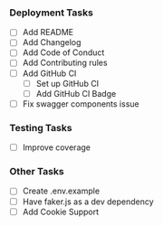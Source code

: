 ### Deployment Tasks

- [ ] Add README
- [ ] Add Changelog
- [ ] Add Code of Conduct
- [ ] Add Contributing rules
- [ ] Add GitHub CI
  - [ ] Set up GitHub CI
  - [ ] Add GitHub CI Badge
- [ ] Fix swagger components issue

### Testing Tasks

- [ ] Improve coverage

### Other Tasks

- [ ] Create .env.example
- [ ] Have faker.js as a dev dependency
- [ ] Add Cookie Support
